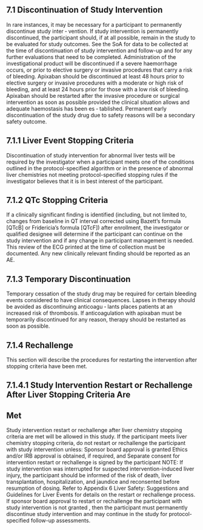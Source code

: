 ## 7.1 Discontinuation of Study Intervention

In rare instances, it may be necessary for a participant to permanently discontinue study inter
‐
vention.  If  study  intervention  is  permanently  discontinued,  the  participant  should,  if  at  all
possible, remain in the study to be evaluated for study outcomes. See the SoA for data to be
collected at the time of discontinuation of study intervention and follow-up and for any further
evaluations that need to be completed.
Administration  of  the  investigational  product  will  be  discontinued  if  a  severe  haemorrhage
occurs, or prior to elective surgery or invasive procedures that carry a risk of bleeding. Apixaban
should be discontinued at least 48 hours prior to elective surgery or invasive procedures with a
moderate or high risk of bleeding, and at least 24 hours prior for those with a low risk of
bleeding. Apixaban should be restarted after the invasive procedure or surgical intervention as
soon as possible provided the clinical situation allows and adequate haemostasis has been es
‐
tablished. Permanent early discontinuation of the study drug due to safety reasons will be a
secondary safety outcome.
## 7.1.1 Liver Event Stopping Criteria
Discontinuation of study intervention for abnormal liver tests will be required by the investigator
when a participant meets one of the conditions outlined in the protocol-specified algorithm or in
the presence of abnormal liver chemistries not meeting protocol-specified stopping rules if the
investigator believes that it is in best interest of the participant.
## 7.1.2 QTc Stopping Criteria
If a clinically significant finding is identified (including, but not limited to, changes from baseline
in QT interval corrected using Bazett’s formula [QTcB] or Fridericia’s formula [QTcF]) after
enrollment, the investigator or qualified designee will determine if the participant can continue on
the study intervention and if any change in participant management is needed. This review of
the ECG printed at the time of collection must be documented. Any new clinically relevant finding
should be reported as an AE.
## 7.1.3 Temporary Discontinuation
Temporary cessation of the study drug may be required for certain bleeding events considered
to have clinical consequences. Lapses in therapy should be avoided as discontinuing anticoagu
‐
lants places patients at an increased risk of thrombosis. If anticoagulation with apixaban must be
temporarily discontinued for any reason, therapy should be restarted as soon as possible.
## 7.1.4 Rechallenge
This section will describe the procedures for restarting the intervention after stopping criteria
have been met.
## 7.1.4.1 Study Intervention Restart or Rechallenge After Liver Stopping Criteria Are
## Met
Study intervention restart or rechallenge after liver chemistry stopping criteria are met will be
allowed in this study. If the participant meets liver chemistry stopping criteria, do not restart or
rechallenge the participant with study intervention unless:
Sponsor board approval
is granted
Ethics and/or IRB approval is obtained, if required, and
Separate consent for intervention restart or rechallenge is signed by the participant
NOTE: If study intervention was interrupted for suspected intervention-induced liver
injury, the participant should be informed of the risk of death, liver transplantation,
hospitalization, and jaundice and reconsented before resumption of dosing.
Refer to Appendix 6 Liver Safety: Suggestions and Guidelines for Liver Events for details on the
restart or rechallenge process.
If sponsor board approval to restart or rechallenge the participant with study intervention is
not
granted
, then the participant must permanently discontinue study intervention and may continue
in the study for protocol-specified follow-up assessments.